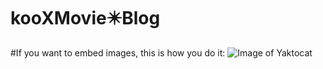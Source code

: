# kooXMovie✴️Blog
#If you want to embed images, this is how you do it:
![Image of Yaktocat](https://octodex.github.com/images/yaktocat.png)
